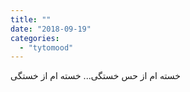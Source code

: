 ```yaml
---
title: ""
date: "2018-09-19"
categories: 
  - "tytomood"
---
```


خسته ام از حس خستگی... خسته ام از خستگی
